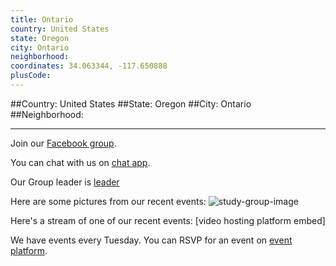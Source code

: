 ```yaml
---
title: Ontario
country: United States
state: Oregon
city: Ontario
neighborhood: 
coordinates: 34.063344, -117.650888
plusCode:
---
```


##Country: United States
##State: Oregon
##City: Ontario
##Neighborhood: 
*****
Join our [Facebook group](https://www.facebook.com/groups/free.code.camp.ontario.or).

You can chat with us on [chat app]().

Our Group leader is [leader]()

Here are some pictures from our recent events:
![study-group-image]()

Here's a stream of one of our recent events:
[video hosting platform embed]

We have events every Tuesday. You can RSVP for an event on [event platform]().
